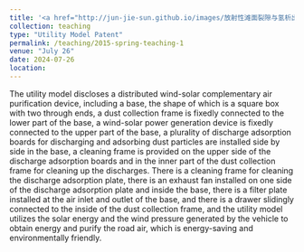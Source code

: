 ```yaml
---
title: '<a href="http://jun-jie-sun.github.io/images/放射性滩面裂隙与氢析出实验测量装置及测量方法.png" style="color: teal;">2. Granted: A Device and Method for Experimental Measurement of Radon Exhalation from Fissures in Radioactive Beach Surfaces </a>'
collection: teaching
type: "Utility Model Patent"
permalink: /teaching/2015-spring-teaching-1
venue: "July 26"
date: 2024-07-26
location: 
---
```


The utility model discloses a distributed wind-solar complementary air purification device, including a base, the shape of which is a square box with two through ends, a dust collection frame is fixedly connected to the lower part of the base, a wind-solar power generation device is fixedly connected to the upper part of the base, a plurality of discharge adsorption boards for discharging and adsorbing dust particles are installed side by side in the base, a cleaning frame is provided on the upper side of the discharge adsorption boards and in the inner part of the dust collection frame for cleaning up the discharges. There is a cleaning frame for cleaning the discharge adsorption plate, there is an exhaust fan installed on one side of the discharge adsorption plate and inside the base, there is a filter plate installed at the air inlet and outlet of the base, and there is a drawer slidingly connected to the inside of the dust collection frame, and the utility model utilizes the solar energy and the wind pressure generated by the vehicle to obtain energy and purify the road air, which is energy-saving and environmentally friendly.
